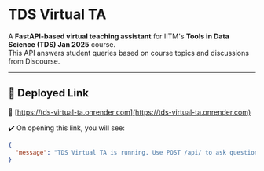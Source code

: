 # TDS Virtual TA

A **FastAPI-based virtual teaching assistant** for IITM's **Tools in Data Science (TDS) Jan 2025** course.  
This API answers student queries based on course topics and discussions from Discourse.

---

## 🚀 Deployed Link

🔗 [https://tds-virtual-ta.onrender.com](https://tds-virtual-ta.onrender.com)

✔️ On opening this link, you will see:
```json
{
  "message": "TDS Virtual TA is running. Use POST /api/ to ask questions."
}
